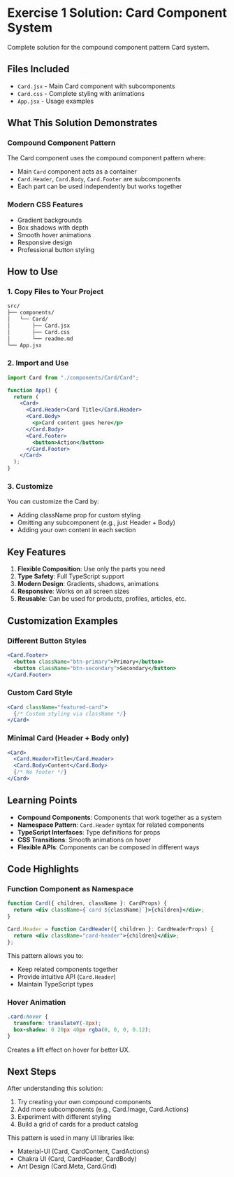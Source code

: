 # Exercise 1 Solution: Card Component System

Complete solution for the compound component pattern Card system.

##  Files Included

- `Card.jsx` - Main Card component with subcomponents
- `Card.css` - Complete styling with animations
- `App.jsx` - Usage examples

##  What This Solution Demonstrates

### Compound Component Pattern
The Card component uses the compound component pattern where:
- Main `Card` component acts as a container
- `Card.Header`, `Card.Body`, `Card.Footer` are subcomponents
- Each part can be used independently but works together

### Modern CSS Features
- Gradient backgrounds
- Box shadows with depth
- Smooth hover animations
- Responsive design
- Professional button styling

##  How to Use

### 1. Copy Files to Your Project

```bash
src/
├── components/
│   └── Card/
│       ├── Card.jsx
│       ├── Card.css
│       └── readme.md
└── App.jsx
```

### 2. Import and Use

```jsx
import Card from "./components/Card/Card";

function App() {
  return (
    <Card>
      <Card.Header>Card Title</Card.Header>
      <Card.Body>
        <p>Card content goes here</p>
      </Card.Body>
      <Card.Footer>
        <button>Action</button>
      </Card.Footer>
    </Card>
  );
}
```

### 3. Customize

You can customize the Card by:
- Adding className prop for custom styling
- Omitting any subcomponent (e.g., just Header + Body)
- Adding your own content in each section

##  Key Features

1. **Flexible Composition**: Use only the parts you need
2. **Type Safety**: Full TypeScript support
3. **Modern Design**: Gradients, shadows, animations
4. **Responsive**: Works on all screen sizes
5. **Reusable**: Can be used for products, profiles, articles, etc.

##  Customization Examples

### Different Button Styles
```jsx
<Card.Footer>
  <button className="btn-primary">Primary</button>
  <button className="btn-secondary">Secondary</button>
</Card.Footer>
```

### Custom Card Style
```jsx
<Card className="featured-card">
  {/* Custom styling via className */}
</Card>
```

### Minimal Card (Header + Body only)
```jsx
<Card>
  <Card.Header>Title</Card.Header>
  <Card.Body>Content</Card.Body>
  {/* No footer */}
</Card>
```

##  Learning Points

- **Compound Components**: Components that work together as a system
- **Namespace Pattern**: `Card.Header` syntax for related components
- **TypeScript Interfaces**: Type definitions for props
- **CSS Transitions**: Smooth animations on hover
- **Flexible APIs**: Components can be composed in different ways

##  Code Highlights

### Function Component as Namespace
```jsx
function Card({ children, className }: CardProps) {
  return <div className={`card ${className}`}>{children}</div>;
}

Card.Header = function CardHeader({ children }: CardHeaderProps) {
  return <div className="card-header">{children}</div>;
};
```

This pattern allows you to:
- Keep related components together
- Provide intuitive API (`Card.Header`)
- Maintain TypeScript types

### Hover Animation
```css
.card:hover {
  transform: translateY(-8px);
  box-shadow: 0 20px 40px rgba(0, 0, 0, 0.12);
}
```

Creates a lift effect on hover for better UX.

##  Next Steps

After understanding this solution:
1. Try creating your own compound components
2. Add more subcomponents (e.g., Card.Image, Card.Actions)
3. Experiment with different styling
4. Build a grid of cards for a product catalog

This pattern is used in many UI libraries like:
- Material-UI (Card, CardContent, CardActions)
- Chakra UI (Card, CardHeader, CardBody)
- Ant Design (Card.Meta, Card.Grid)
